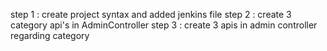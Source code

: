 step 1 : create project syntax and added jenkins file
step 2 : create 3 category api's in AdminController
step 3 : create 3 apis in admin controller regarding category

